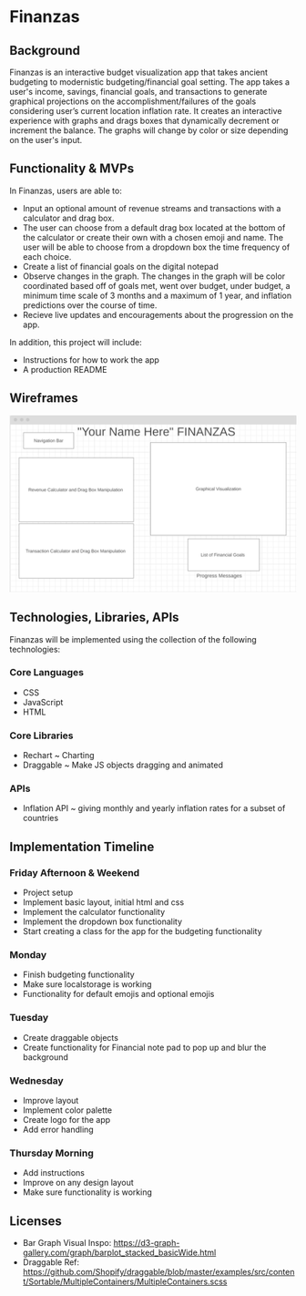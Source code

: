 # Finanzas

## Background

Finanzas is an interactive budget visualization app that takes ancient budgeting to modernistic budgeting/financial goal setting. The app takes a user's income, savings, financial goals, and transactions to generate graphical projections on the accomplishment/failures of the goals considering user’s current location inflation rate. It creates an interactive experience with graphs and drags boxes that dynamically decrement or increment the balance. The graphs will change by color or size depending on the user's input.

## Functionality & MVPs
 In Finanzas, users are able to:

 - Input an optional amount of revenue streams and transactions with a calculator and drag box. 
 - The user can choose from a default drag box located at the bottom of the calculator or create their own with a chosen emoji and name. The user will be able to choose from a dropdown box the time frequency of each choice.
 - Create a list of financial goals on the digital notepad
 - Observe changes in the graph. The changes in the graph will be color coordinated based off of goals met, went over budget, under budget, a minimum time scale of 3 months and a maximum of 1 year, and inflation predictions over the course of time. 
 - Recieve live updates and encouragements about the progression on the app. 

In addition, this project will include:

- Instructions for how to work the app
- A production README
## Wireframes
![image info](./wireframe.png)
## Technologies, Libraries, APIs
Finanzas will be implemented using the collection of the following technologies:

### Core Languages
- CSS
- JavaScript
- HTML

### Core Libraries
- Rechart ~ Charting
- Draggable ~ Make JS objects dragging and animated 

### APIs
- Inflation API ~ giving monthly and yearly inflation rates for a subset of countries

## Implementation Timeline
### Friday Afternoon & Weekend
- Project setup 
- Implement basic layout, initial html and css
- Implement the calculator functionality
- Implement the dropdown box functionality
- Start creating a class for the app for the budgeting functionality
### Monday 
- Finish budgeting functionality
- Make sure localstorage is working
- Functionality for default emojis and optional emojis 
### Tuesday
- Create draggable objects
- Create functionality for Financial note pad to pop up and blur the background 
### Wednesday
- Improve layout
- Implement color palette 
- Create logo for the app
- Add error handling
### Thursday Morning
- Add instructions 
- Improve on any design layout 
- Make sure functionality is working
## Licenses
- Bar Graph Visual Inspo: https://d3-graph-gallery.com/graph/barplot_stacked_basicWide.html
- Draggable Ref: https://github.com/Shopify/draggable/blob/master/examples/src/content/Sortable/MultipleContainers/MultipleContainers.scss



